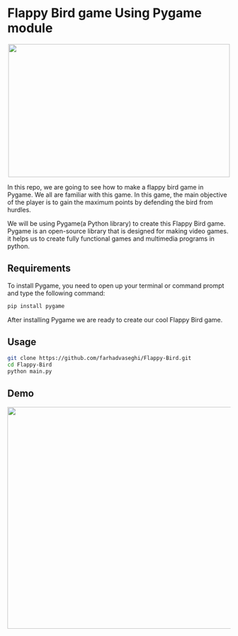 
# Flappy Bird game Using Pygame module
<p align="center">
<kbd>
   <img align="center" src="https://user-images.githubusercontent.com/54831801/189435200-91d14afb-8382-417a-80da-9670188b72e4.png" width="500" height="300">
</kbd>
</p>


In this repo, we are going to see how to make a flappy bird game in Pygame.
We all are familiar with this game. In this game, the main objective of the player is to gain the maximum points by defending the bird from hurdles.

We will be using Pygame(a Python library) to create this Flappy Bird game. Pygame is an open-source library that is designed for making video games. it helps us to create fully functional games and multimedia programs in python.

## Requirements
To install Pygame, you need to open up your terminal or command prompt and type the following command:
```bash
pip install pygame
```
After installing Pygame we are ready to create our cool Flappy Bird game.

## Usage
```bash
git clone https://github.com/farhadvaseghi/Flappy-Bird.git
cd Flappy-Bird
python main.py
```
## Demo

<p align="center">
<kbd>
   <img align="center" src="https://user-images.githubusercontent.com/54831801/189435157-1a804bae-48ff-435f-85ba-96fa888e0a8b.gif" width="700" height="500">
</kbd>
</p>

